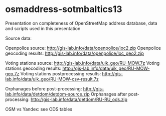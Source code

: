 osmaddress-sotmbaltics13
========================

Presentation on completeness of OpenStreetMap address database, data and scripts used in this presentation

Source data:


Openpolice source: http://gis-lab.info/data/openpolice/loc2.zip
Openpolice geocoding results: http://gis-lab.info/data/openpolice/loc_geo2.zip

Voting stations source: http://gis-lab.info/data/uik_geo/RU-MOW.7z
Voting stations geocoding results: http://gis-lab.info/data/uik_geo/RU-MOW-geo.7z
Voting stations postprocessing results: http://gis-lab.info/data/uik_geo/RU-MOW-csv-result.7z

Orphanages before post-processing: http://gis-lab.info/data/detdom/detdom-source.zip
Orphanages after post-processing: http://gis-lab.info/data/detdom/RU-RU_ods.zip

OSM vs Yandex: see ODS tables
